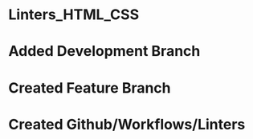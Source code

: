 # Linters_HTML_CSS
# Added Development Branch
# Created Feature Branch
# Created Github/Workflows/Linters